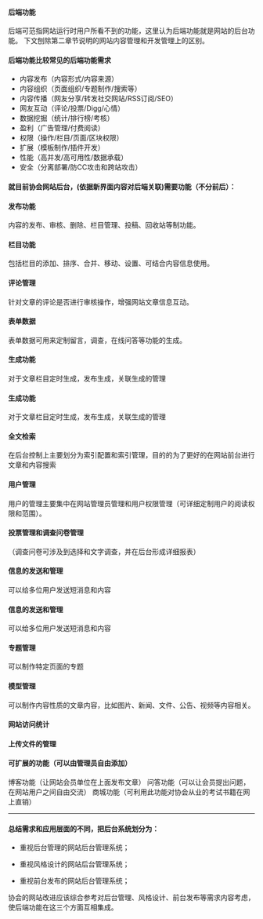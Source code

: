 #### 后端功能 #
后端可范指网站运行时用户所看不到的功能，这里认为后端功能就是网站的后台功能。
下文刨除第二章节说明的网站内容管理和开发管理上的区别。

#### 后端功能比较常见的后端功能需求 #
* 内容发布（内容形式/内容来源）
* 内容组织（页面组织/专题制作/搜索等）
* 内容传播（网友分享/转发社交网站/RSS订阅/SEO）
* 网友互动（评论/投票/Digg/心情）
* 数据挖掘（统计/排行榜/考核）
* 盈利（广告管理/付费阅读）
* 权限（操作/栏目/页面/区块权限）
* 扩展（模板制作/插件开发）
* 性能（高并发/高可用性/数据承载）
* 安全（分离部署/防CC攻击和跨站攻击）

#### 就目前协会网站后台，(依据新界面内容对后端关联)需要功能（不分前后）： #

#### 发布功能 ##
内容的发布、审核、删除、栏目管理、投稿、回收站等制功能。

#### 栏目功能 ##
包括栏目的添加、排序、合并、移动、设置、可结合内容信息使用。

#### 评论管理 ##
针对文章的评论是否进行审核操作，增强网站文章信息互动。

#### 表单数据 ##
表单数据可用来定制留言，调查，在线问答等功能的生成。

#### 生成功能 ##
对于文章栏目定时生成，发布生成，关联生成的管理

#### 生成功能 ##
对于文章栏目定时生成，发布生成，关联生成的管理

#### 全文检索 ##
在后台控制上主要划分为索引配置和索引管理，目的的为了更好的在网站前台进行文章和内容搜索

#### 用户管理 ##
用户的管理主要集中在网站管理员管理和用户权限管理（可详细定制用户的阅读权限和范围）。

#### 投票管理和调查问卷管理 ##
（调查问卷可涉及到选择和文字调查，并在后台形成详细报表）

#### 信息的发送和管理 ##
可以给多位用户发送短消息和内容

#### 信息的发送和管理 ##
可以给多位用户发送短消息和内容

#### 专题管理 ##
可以制作特定页面的专题

#### 模型管理 ##
可以制作内容性质的文章内容，比如图片、新闻、文件、公告、视频等内容相关。

#### 网站访问统计 ##

#### 上传文件的管理 ##

#### 可扩展的功能（可以由管理员自由添加） ##
博客功能（让网站会员单位在上面发布文章）
问答功能（可以让会员提出问题，在网站用户之间自由交流）
商城功能（可利用此功能对协会从业的考试书籍在网上直销）

---------
#### 总结需求和应用层面的不同，把后台系统划分为： #

* 重视后台管理的网站后台管理系统；

* 重视风格设计的网站后台管理系统；

* 重视前台发布的网站后台管理系统；

协会的网站改进应该综合参考对后台管理、风格设计、前台发布等需求内容考虑，使后端功能在这三个方面互相集成。


